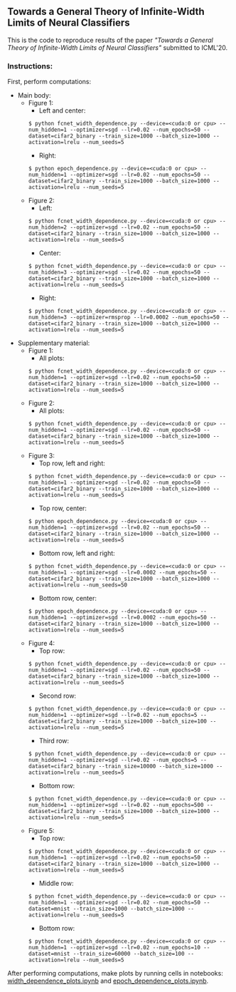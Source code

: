 ## Towards a General Theory of Infinite-Width Limits of Neural Classifiers

This is the code to reproduce results of the paper *"Towards a General Theory of Infinite-Width Limits of Neural Classifiers"* 
submitted to ICML'20.

### Instructions:

First, perform computations:
* Main body:
  * Figure 1:
    * Left and center:
    ```
    $ python fcnet_width_dependence.py --device=<cuda:0 or cpu> --num_hidden=1 --optimizer=sgd --lr=0.02 --num_epochs=50 --dataset=cifar2_binary --train_size=1000 --batch_size=1000 --activation=lrelu --num_seeds=5
    ```
    * Right:
    ```
    $ python epoch_dependence.py --device=<cuda:0 or cpu> --num_hidden=1 --optimizer=sgd --lr=0.02 --num_epochs=50 --dataset=cifar2_binary --train_size=1000 --batch_size=1000 --activation=lrelu --num_seeds=5  
    ```
  * Figure 2:
    * Left:
    ```
    $ python fcnet_width_dependence.py --device=<cuda:0 or cpu> --num_hidden=2 --optimizer=sgd --lr=0.02 --num_epochs=50 --dataset=cifar2_binary --train_size=1000 --batch_size=1000 --activation=lrelu --num_seeds=5
    ```
    * Center:
    ```
    $ python fcnet_width_dependence.py --device=<cuda:0 or cpu> --num_hidden=3 --optimizer=sgd --lr=0.02 --num_epochs=50 --dataset=cifar2_binary --train_size=1000 --batch_size=1000 --activation=lrelu --num_seeds=5
    ```
    * Right:
    ```
    $ python fcnet_width_dependence.py --device=<cuda:0 or cpu> --num_hidden=3 --optimizer=rmsprop --lr=0.0002 --num_epochs=50 --dataset=cifar2_binary --train_size=1000 --batch_size=1000 --activation=lrelu --num_seeds=5
    ```
* Supplementary material:
  * Figure 1:
    * All plots:
    ```
    $ python fcnet_width_dependence.py --device=<cuda:0 or cpu> --num_hidden=1 --optimizer=sgd --lr=0.02 --num_epochs=50 --dataset=cifar2_binary --train_size=1000 --batch_size=1000 --activation=lrelu --num_seeds=5
    ```
  * Figure 2:
    * All plots:
    ```
    $ python fcnet_width_dependence.py --device=<cuda:0 or cpu> --num_hidden=1 --optimizer=sgd --lr=0.02 --num_epochs=50 --dataset=cifar2_binary --train_size=1000 --batch_size=1000 --activation=lrelu --num_seeds=5
    ```
  * Figure 3:
    * Top row, left and right:
    ```
    $ python fcnet_width_dependence.py --device=<cuda:0 or cpu> --num_hidden=1 --optimizer=sgd --lr=0.02 --num_epochs=50 --dataset=cifar2_binary --train_size=1000 --batch_size=1000 --activation=lrelu --num_seeds=5
    ```
    * Top row, center:
    ```
    $ python epoch_dependence.py --device=<cuda:0 or cpu> --num_hidden=1 --optimizer=sgd --lr=0.02 --num_epochs=50 --dataset=cifar2_binary --train_size=1000 --batch_size=1000 --activation=lrelu --num_seeds=5  
    ```
    * Bottom row, left and right:
    ```
    $ python fcnet_width_dependence.py --device=<cuda:0 or cpu> --num_hidden=1 --optimizer=sgd --lr=0.0002 --num_epochs=50 --dataset=cifar2_binary --train_size=1000 --batch_size=1000 --activation=lrelu --num_seeds=50
    ```
    * Bottom row, center:
    ```
    $ python epoch_dependence.py --device=<cuda:0 or cpu> --num_hidden=1 --optimizer=sgd --lr=0.0002 --num_epochs=50 --dataset=cifar2_binary --train_size=1000 --batch_size=1000 --activation=lrelu --num_seeds=5  
    ```
  * Figure 4:
    * Top row:
    ```
    $ python fcnet_width_dependence.py --device=<cuda:0 or cpu> --num_hidden=1 --optimizer=sgd --lr=0.02 --num_epochs=50 --dataset=cifar2_binary --train_size=1000 --batch_size=1000 --activation=lrelu --num_seeds=5
    ```
    * Second row:
    ```
    $ python fcnet_width_dependence.py --device=<cuda:0 or cpu> --num_hidden=1 --optimizer=sgd --lr=0.02 --num_epochs=5 --dataset=cifar2_binary --train_size=1000 --batch_size=100 --activation=lrelu --num_seeds=5
    ```
    * Third row:
    ```
    $ python fcnet_width_dependence.py --device=<cuda:0 or cpu> --num_hidden=1 --optimizer=sgd --lr=0.02 --num_epochs=5 --dataset=cifar2_binary --train_size=10000 --batch_size=1000 --activation=lrelu --num_seeds=5
    ```
    * Bottom row:
    ```
    $ python fcnet_width_dependence.py --device=<cuda:0 or cpu> --num_hidden=1 --optimizer=sgd --lr=0.02 --num_epochs=500 --dataset=cifar2_binary --train_size=1000 --batch_size=1000 --activation=lrelu --num_seeds=5
    ```
  * Figure 5:
    * Top row:
    ```
    $ python fcnet_width_dependence.py --device=<cuda:0 or cpu> --num_hidden=1 --optimizer=sgd --lr=0.02 --num_epochs=50 --dataset=cifar2_binary --train_size=1000 --batch_size=1000 --activation=lrelu --num_seeds=5
    ```
    * Middle row:
    ```
    $ python fcnet_width_dependence.py --device=<cuda:0 or cpu> --num_hidden=1 --optimizer=sgd --lr=0.02 --num_epochs=50 --dataset=mnist --train_size=1000 --batch_size=1000 --activation=lrelu --num_seeds=5
    ```
    * Bottom row:
    ```
    $ python fcnet_width_dependence.py --device=<cuda:0 or cpu> --num_hidden=1 --optimizer=sgd --lr=0.02 --num_epochs=10 --dataset=mnist --train_size=60000 --batch_size=100 --activation=lrelu --num_seeds=5
    ```
   
After performing computations, make plots by running cells in notebooks: [width_dependence_plots.ipynb](/width_dependence_plots.ipynb) and [epoch_dependence_plots.ipynb](/epoch_dependence_plots.ipynb).
